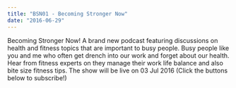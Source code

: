 ```yaml
---
title: "BSN01 - Becoming Stronger Now"
date: "2016-06-29"
---
```


Becoming Stronger Now! A brand new podcast featuring discussions on health and fitness topics that are important to busy people. Busy people like you and me who often get drench into our work and forget about our health. Hear from fitness experts on they manage their work life balance and also bite size fitness tips. The show will be live on 03 Jul 2016 (Click the buttons below to subscribe!)
